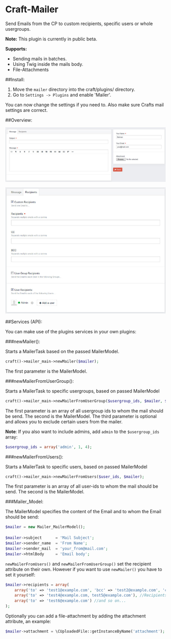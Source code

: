 Craft-Mailer
============

Send Emails from the CP to custom recipients, specific users or whole usergroups. 

**Note:** This plugin is currently in public beta.

**Supports:**

- Sending mails in batches.
- Using Twig inside the mails body.
- File-Attachments


##Install:

1. Move the `mailer` directory into the craft/plugins/ directory.
2. Go to `Settings -> Plugins` and enable 'Mailer'.
 
You can now change the settings if you need to. Also make sure Crafts mail settings are correct.


##Overview:

![Overview of the plugins CP section](/overview_1.jpg)

![Overview of the plugins CP section](/overview_2.jpg)



##Services (API):

You can make use of the plugins services in your own plugins:

###newMailer():

Starts a MailerTask based on the passed MailerModel.

```php
craft()->mailer_main->newMailer($mailer);
```

The first parameter is the MailerModel.

###newMailerFromUserGroup():

Starts a MailerTask to specific usergroups, based on passed MailerModel

```php
craft()->mailer_main->newMailerFromUserGroup($usergroup_ids, $mailer, $excludeUserIds);
```

The first parameter is an array of all usergroup ids to whom the mail should be send. The second is the MailerModel. The third parameter is optional and allows you to exclude certain users from the mailer.

**Note**: If you also want to include admins, add `admin` to the `$usergroup_ids` array:

```php
$usergroup_ids = array('admin', 1, 4);
```


###newMailerFromUsers():

Starts a MailerTask to specific users, based on passed MailerModel

```php
craft()->mailer_main->newMailerFromUsers($user_ids, $mailer);
```

The first parameter is an array of all user-ids to whom the mail should be send. The second is the MailerModel.

###Mailer_Model:

The MailerModel specifies the content of the Email and to whom the Email should be send:

```php
$mailer = new Mailer_MailerModel();

$mailer->subject      = 'Mail Subject';
$mailer->sender_name  = 'From Name';
$mailer->sender_mail  = 'your_from@mail.com';
$mailer->htmlBody     = 'Email body';
```

`newMailerFromUsers()` and `newMailerFromUserGroup()` set the recipient attribute on their own.
However if you want to use `newMailer()` you have to set it yourself:

```php
$mailer->recipients = array(
	array('to' => 'test1@example.com', 'bcc' => 'test2@example.com', 'cc' => 'test3@example.com'), //Recipients of the 1. mail
	array('to' => 'test4@example.com, test5@example.com'), //Recipients of the 2. mail
	array('to' => 'test6@example.com') //and so on...
);
```

Optionally you can add a file-attachment by adding the attachment attribute, an example:

```php
$mailer->attachment = \CUploadedFile::getInstanceByName('attachment');
```
